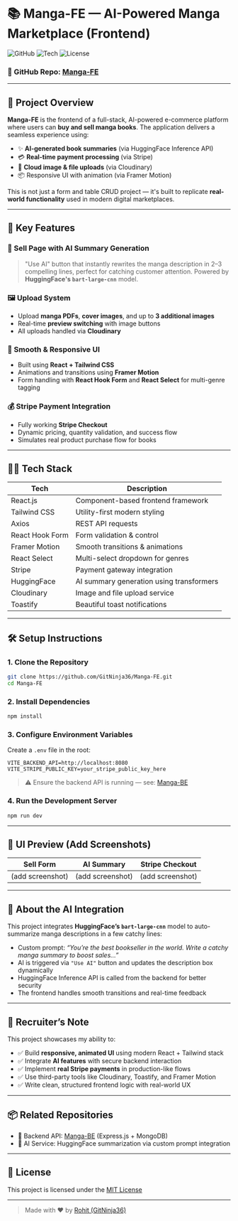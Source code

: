 # 📚 Manga-FE — AI-Powered Manga Marketplace (Frontend)

![GitHub](https://img.shields.io/github/repo-size/GitNinja36/Manga-FE)
![Tech](https://img.shields.io/badge/Built%20With-React.js%20%7C%20Tailwind%20CSS%20%7C%20Stripe%20%7C%20HuggingFace-brightgreen)
![License](https://img.shields.io/github/license/GitNinja36/Manga-FE)

### 🔗 GitHub Repo: [Manga-FE](https://github.com/GitNinja36/Manga-FE)

---

## 🚀 Project Overview

**Manga-FE** is the frontend of a full-stack, AI-powered e-commerce platform where users can **buy and sell manga books**. The application delivers a seamless experience using:

- ✨ **AI-generated book summaries** (via HuggingFace Inference API)
- 💳 **Real-time payment processing** (via Stripe)
- 📁 **Cloud image & file uploads** (via Cloudinary)
- 📦 Responsive UI with animation (via Framer Motion)

This is not just a form and table CRUD project — it's built to replicate **real-world functionality** used in modern digital marketplaces.

---

## 🧠 Key Features

### 🧾 Sell Page with AI Summary Generation
> "Use AI" button that instantly rewrites the manga description in 2–3 compelling lines, perfect for catching customer attention. Powered by **HuggingFace's `bart-large-cnn`** model.

### 🖼️ Upload System
- Upload **manga PDFs**, **cover images**, and up to **3 additional images**
- Real-time **preview switching** with image buttons
- All uploads handled via **Cloudinary**

### 🎨 Smooth & Responsive UI
- Built using **React + Tailwind CSS**
- Animations and transitions using **Framer Motion**
- Form handling with **React Hook Form** and **React Select** for multi-genre tagging

### 💰 Stripe Payment Integration
- Fully working **Stripe Checkout**
- Dynamic pricing, quantity validation, and success flow
- Simulates real product purchase flow for books

---

## 🧑‍💻 Tech Stack

| Tech             | Description                                     |
|------------------|-------------------------------------------------|
| React.js         | Component-based frontend framework              |
| Tailwind CSS     | Utility-first modern styling                    |
| Axios            | REST API requests                               |
| React Hook Form  | Form validation & control                       |
| Framer Motion    | Smooth transitions & animations                 |
| React Select     | Multi-select dropdown for genres                |
| Stripe           | Payment gateway integration                     |
| HuggingFace      | AI summary generation using transformers        |
| Cloudinary       | Image and file upload service                   |
| Toastify         | Beautiful toast notifications                   |

---

## 🛠️ Setup Instructions

### 1. Clone the Repository

```bash
git clone https://github.com/GitNinja36/Manga-FE.git
cd Manga-FE
```

### 2. Install Dependencies

```bash
npm install
```

### 3. Configure Environment Variables

Create a `.env` file in the root:

```
VITE_BACKEND_API=http://localhost:8080
VITE_STRIPE_PUBLIC_KEY=your_stripe_public_key_here
```

> ⚠️ Ensure the backend API is running — see: [Manga-BE](https://github.com/GitNinja36/Manga-BE)

### 4. Run the Development Server

```bash
npm run dev
```

---

## 📸 UI Preview (Add Screenshots)

| Sell Form | AI Summary | Stripe Checkout |
|-----------|------------|-----------------|
| (add screenshot) | (add screenshot) | (add screenshot) |

---

## 🤖 About the AI Integration

This project integrates **HuggingFace’s `bart-large-cnn`** model to auto-summarize manga descriptions in a few catchy lines:

- Custom prompt: _“You’re the best bookseller in the world. Write a catchy manga summary to boost sales…”_
- AI is triggered via `"Use AI"` button and updates the description box dynamically
- HuggingFace Inference API is called from the backend for better security
- The frontend handles smooth transitions and real-time feedback

---

## 💼 Recruiter’s Note

This project showcases my ability to:

- ✅ Build **responsive, animated UI** using modern React + Tailwind stack
- ✅ Integrate **AI features** with secure backend interaction
- ✅ Implement **real Stripe payments** in production-like flows
- ✅ Use third-party tools like Cloudinary, Toastify, and Framer Motion
- ✅ Write clean, structured frontend logic with real-world UX

---

## 📦 Related Repositories

- 🔧 Backend API: [Manga-BE](https://github.com/GitNinja36/Manga-BE) (Express.js + MongoDB)
- 🧠 AI Service: HuggingFace summarization via custom prompt integration

---

## 📜 License

This project is licensed under the [MIT License](https://github.com/GitNinja36/Manga-FE/blob/main/LICENSE)

---

> Made with ❤️ by [Rohit (GitNinja36)](https://github.com/GitNinja36)
